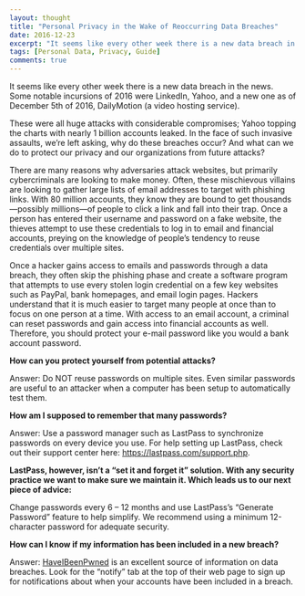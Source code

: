 ```yaml
---
layout: thought
title: "Personal Privacy in the Wake of Reoccurring Data Breaches"
date: 2016-12-23
excerpt: "It seems like every other week there is a new data breach in the news."
tags: [Personal Data, Privacy, Guide]
comments: true
---
```

It seems like every other week there is a new data breach in the news. Some notable incursions of 2016 were LinkedIn, Yahoo, and a new one as of December 5th of 2016, DailyMotion (a video hosting service).

These were all huge attacks with considerable compromises; Yahoo topping the charts with nearly 1 billion accounts leaked. In the face of such invasive assaults, we’re left asking, why do these breaches occur? And what can we do to protect our privacy and our organizations from future attacks?

There are many reasons why adversaries attack websites, but primarily cybercriminals are looking to make money. Often, these mischievous villains are looking to gather large lists of email addresses to target with phishing links. With 80 million accounts, they know they are bound to get thousands—possibly millions—of people to click a link and fall into their trap. Once a person has entered their username and password on a fake website, the thieves attempt to use these credentials to log in to email and financial accounts, preying on the knowledge of people’s tendency to reuse credentials over multiple sites.

Once a hacker gains access to emails and passwords through a data breach, they often skip the phishing phase and create a software program that attempts to use every stolen login credential on a few key websites such as PayPal, bank homepages, and email login pages. Hackers understand that it is much easier to target many people at once than to focus on one person at a time. With access to an email account, a criminal can reset passwords and gain access into financial accounts as well. Therefore, you should protect your e-mail password like you would a bank account password.

**How can you protect yourself from potential attacks?**

Answer: Do NOT reuse passwords on multiple sites. Even similar passwords are useful to an attacker when a computer has been setup to automatically test them.

**How am I supposed to remember that many passwords?**

Answer: Use a password manager such as LastPass to synchronize passwords on every device you use. For help setting up LastPass, check out their support center here: https://lastpass.com/support.php.

**LastPass, however, isn’t a “set it and forget it” solution. With any security practice we want to make sure we maintain it. Which leads us to our next piece of advice:**

Change passwords every 6 – 12 months and use LastPass’s “Generate Password” feature to help simplify. We recommend using a minimum 12-character password for adequate security.

**How can I know if my information has been included in a new breach?**

Answer: [HaveIBeenPwned](https://HaveIBeenPwned.com) is an excellent source of information on data breaches. Look for the “notify” tab at the top of their web page to sign up for notifications about when your accounts have been included in a breach.
